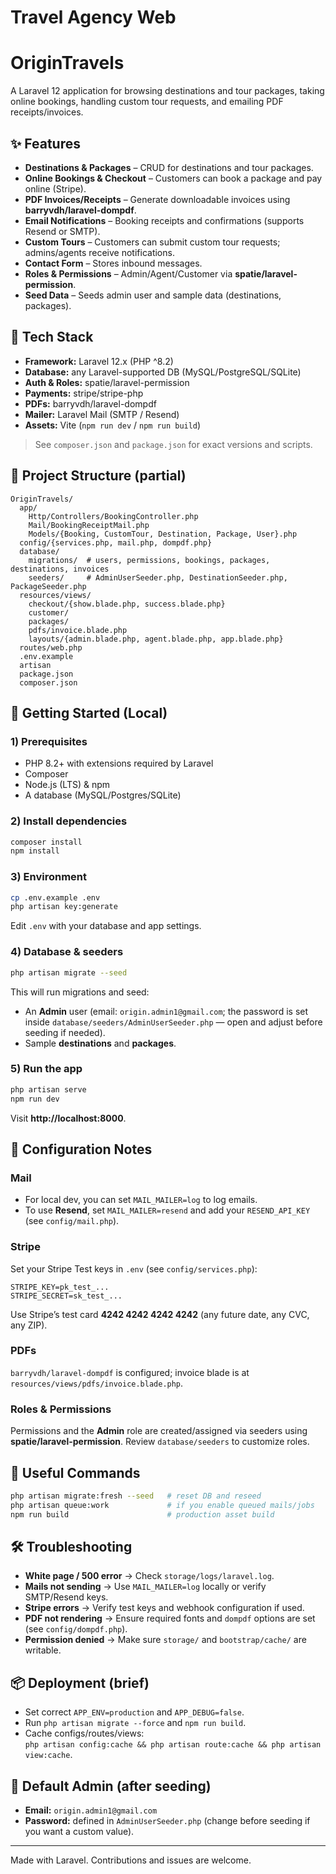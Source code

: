 ﻿# Travel Agency Web

# OriginTravels

A Laravel 12 application for browsing destinations and tour packages, taking online bookings, handling custom tour requests, and emailing PDF receipts/invoices.

## ✨ Features

- **Destinations & Packages** – CRUD for destinations and tour packages.
- **Online Bookings & Checkout** – Customers can book a package and pay online (Stripe).
- **PDF Invoices/Receipts** – Generate downloadable invoices using **barryvdh/laravel-dompdf**.
- **Email Notifications** – Booking receipts and confirmations (supports Resend or SMTP).
- **Custom Tours** – Customers can submit custom tour requests; admins/agents receive notifications.
- **Contact Form** – Stores inbound messages.
- **Roles & Permissions** – Admin/Agent/Customer via **spatie/laravel-permission**.
- **Seed Data** – Seeds admin user and sample data (destinations, packages).

## 🧱 Tech Stack

- **Framework:** Laravel 12.x (PHP ^8.2)
- **Database:** any Laravel-supported DB (MySQL/PostgreSQL/SQLite)
- **Auth & Roles:** spatie/laravel-permission
- **Payments:** stripe/stripe-php
- **PDFs:** barryvdh/laravel-dompdf
- **Mailer:** Laravel Mail (SMTP / Resend)
- **Assets:** Vite (`npm run dev` / `npm run build`)

> See `composer.json` and `package.json` for exact versions and scripts.

## 📁 Project Structure (partial)

```
OriginTravels/
  app/
    Http/Controllers/BookingController.php
    Mail/BookingReceiptMail.php
    Models/{Booking, CustomTour, Destination, Package, User}.php
  config/{services.php, mail.php, dompdf.php}
  database/
    migrations/  # users, permissions, bookings, packages, destinations, invoices
    seeders/     # AdminUserSeeder.php, DestinationSeeder.php, PackageSeeder.php
  resources/views/
    checkout/{show.blade.php, success.blade.php}
    customer/
    packages/
    pdfs/invoice.blade.php
    layouts/{admin.blade.php, agent.blade.php, app.blade.php}
  routes/web.php
  .env.example
  artisan
  package.json
  composer.json
```

## 🚀 Getting Started (Local)

### 1) Prerequisites
- PHP 8.2+ with extensions required by Laravel
- Composer
- Node.js (LTS) & npm
- A database (MySQL/Postgres/SQLite)

### 2) Install dependencies
```bash
composer install
npm install
```

### 3) Environment
```bash
cp .env.example .env
php artisan key:generate
```
Edit `.env` with your database and app settings.

### 4) Database & seeders
```bash
php artisan migrate --seed
```
This will run migrations and seed:
- An **Admin** user (email: `origin.admin1@gmail.com`; the password is set inside `database/seeders/AdminUserSeeder.php` — open and adjust before seeding if needed).
- Sample **destinations** and **packages**.

### 5) Run the app
```bash
php artisan serve
npm run dev
```
Visit **http://localhost:8000**.

## 🔑 Configuration Notes

### Mail
- For local dev, you can set `MAIL_MAILER=log` to log emails.
- To use **Resend**, set `MAIL_MAILER=resend` and add your `RESEND_API_KEY` (see `config/mail.php`).

### Stripe
Set your Stripe Test keys in `.env` (see `config/services.php`):
```
STRIPE_KEY=pk_test_...
STRIPE_SECRET=sk_test_...
```
Use Stripe’s test card **4242 4242 4242 4242** (any future date, any CVC, any ZIP).

### PDFs
`barryvdh/laravel-dompdf` is configured; invoice blade is at `resources/views/pdfs/invoice.blade.php`.

### Roles & Permissions
Permissions and the **Admin** role are created/assigned via seeders using **spatie/laravel-permission**. Review `database/seeders` to customize roles.

## 🧪 Useful Commands

```bash
php artisan migrate:fresh --seed   # reset DB and reseed
php artisan queue:work             # if you enable queued mails/jobs
npm run build                      # production asset build
```

## 🛠 Troubleshooting

- **White page / 500 error** → Check `storage/logs/laravel.log`.
- **Mails not sending** → Use `MAIL_MAILER=log` locally or verify SMTP/Resend keys.
- **Stripe errors** → Verify test keys and webhook configuration if used.
- **PDF not rendering** → Ensure required fonts and `dompdf` options are set (see `config/dompdf.php`).
- **Permission denied** → Make sure `storage/` and `bootstrap/cache/` are writable.

## 📦 Deployment (brief)

- Set correct `APP_ENV=production` and `APP_DEBUG=false`.
- Run `php artisan migrate --force` and `npm run build`.
- Cache configs/routes/views:  
  `php artisan config:cache && php artisan route:cache && php artisan view:cache`.

## 🔐 Default Admin (after seeding)

- **Email:** `origin.admin1@gmail.com`  
- **Password:** defined in `AdminUserSeeder.php` (change before seeding if you want a custom value).

---

Made with Laravel. Contributions and issues are welcome.



